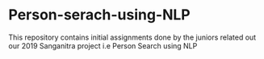 # Person-serach-using-NLP
This repository contains initial assignments done by the juniors related out our 2019 Sanganitra project i.e Person Search using NLP
